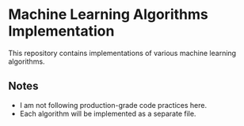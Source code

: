 # Machine Learning Algorithms Implementation

This repository contains implementations of various machine learning algorithms.

## Notes

- I am not following production-grade code practices here.
- Each algorithm will be implemented as a separate file.